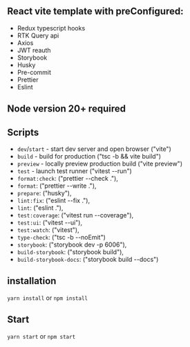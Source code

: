 

## React vite template with preConfigured:


- Redux typescript hooks
- RTK Query api
- Axios
- JWT reauth
- Storybook
- Husky
- Pre-commit
- Prettier
- Eslint

## Node version 20+ required

## Scripts

- `dev`/`start` - start dev server and open browser ("vite")
- `build` - build for production ("tsc -b && vite build")
- `preview` - locally preview production build ("vite preview")
- `test` - launch test runner ("vitest --run")
- `format:check`: ("prettier --check ."),
- `format`: ("prettier --write ."),
- `prepare`: ("husky"),
- `lint:fix`: ("eslint --fix ."),
- `lint`: ("eslint ."),
- `test:coverage`: ("vitest run --coverage"),
- `test:ui`: ("vitest --ui"),
- `test:watch`: ("vitest"),
- `type-check`: ("tsc -b --noEmit")
- `storybook`: ("storybook dev -p 6006"),
- `build-storybook`: ("storybook build"),
- `build-storybook-docs`: ("storybook build --docs")

## installation

`yarn install`
or
`npm install`


## Start


`yarn start`
or
`npm start`